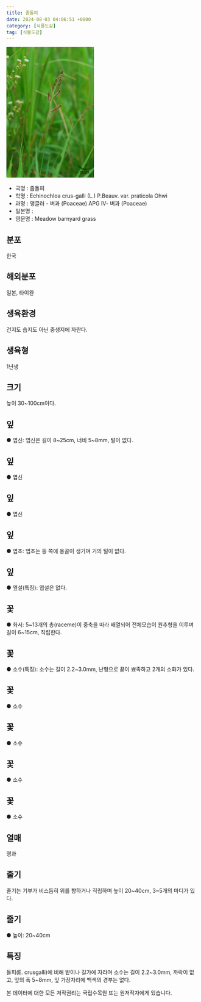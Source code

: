 ```yaml
---
title: 좀돌피
date: 2024-08-03 04:06:51 +0800
category: [식물도감]
tag: [식물도감]
---
```




![좀돌피](/assets/img/fileUpload/plants/basic/Gramineae/Echinochloa/22944/22944_1_th2.jpg)
- 국명 : 좀돌피
- 학명 : Echinochloa crus-galli (L.) P.Beauv. var. praticola Ohwi
- 과명 : 앵글러 - 벼과 (Poaceae) APG Ⅳ- 벼과 (Poaceae)
- 일본명 : 
- 영문명 : Meadow barnyard grass


## 분포
한국
## 해외분포
일본, 타이완
## 생육환경
건지도 습지도 아닌 중생지에 자란다.
## 생육형
1년생
## 크기
높이 30~100cm이다.
## 잎
● 엽신: 엽신은 길이 8~25cm, 너비 5~8mm, 털이 없다.
## 잎
● 엽신
## 잎
● 엽신
## 잎
● 엽초: 엽초는 등 쪽에 용골이 생기며 거의 털이 없다.
## 잎
● 옆설(특징): 엽설은 없다.
## 꽃
● 화서: 5~13개의 총(raceme)이 중축을 따라 배열되어 전체모습이 원추형을 이루며 길이 6~15cm, 직립한다.
## 꽃
● 소수(특징): 소수는 길이 2.2~3.0mm, 난형으로 끝이 뾰족하고 2개의 소화가 있다.
## 꽃
● 소수
## 꽃
● 소수
## 꽃
● 소수
## 꽃
● 소수
## 열매
영과
## 줄기
줄기는 기부가 비스듬히 위를 향하거나 직립하며 높이 20~40cm, 3~5개의 마디가 있다.
## 줄기
● 높이: 20~40cm
## 특징
돌피(E. crusgalli)에 비해 밭이나 길가에 자라며 소수는 길이 2.2~3.0mm, 까락이 없고, 잎의 폭 5~8mm, 잎 가장자리에 백색의 경부는 없다.






본 데이터에 대한 모든 저작권리는 국립수목원 또는 원저작자에게 있습니다.
